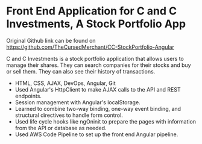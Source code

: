 # Front End Application for C and C Investments, A Stock Portfolio App
Original Github link can be found on https://github.com/TheCursedMerchant/CC-StockPortfolio-Angular

C and C Investments is a stock portfolio application that allows users
to manage their shares. They can search companies for their stocks and
buy or sell them. They can also see their history of transactions.

- HTML, CSS, AJAX, DevOps, Angular, Git
- Used Angular's HttpClient to make AJAX calls to the API and REST 
endpoints.
- Session management with Angular's localStorage.
- Learned to combine two-way binding, one-way event binding, and 
structural directives to handle form control.
- Used life cycle hooks like ngOninit to prepare the pages with 
information from the API or database as needed.
- Used AWS Code Pipeline to set up the front end Angular pipeline.
